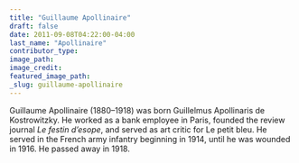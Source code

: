 ```yaml
---
title: "Guillaume Apollinaire"
draft: false
date: 2011-09-08T04:22:00-04:00
last_name: "Apollinaire"
contributor_type:
image_path:
image_credit:
featured_image_path:
_slug: guillaume-apollinaire
---
```


Guillaume Apollinaire (1880–1918) was born Guillelmus Apollinaris de Kostrowitzky. He worked as a bank employee in Paris, founded the review journal _Le festin d’esope_, and served as art critic for Le petit bleu. He served in the French army infantry beginning in 1914, until he was wounded in 1916. He passed away in 1918.

